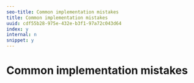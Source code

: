 ```yaml
---
seo-title: Common implementation mistakes
title: Common implementation mistakes
uuid: cdf55b28-975e-432e-b3f1-97a72c043d64
index: y
internal: n
snippet: y
---
```


# Common implementation mistakes

